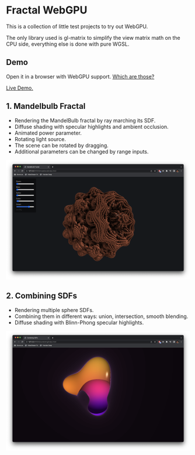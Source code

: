 # Fractal WebGPU

This is a collection of little test projects to try out WebGPU.

The only library used is gl-matrix to simplify the view matrix math on the CPU side, everything else is done with pure WGSL.

## Demo

Open it in a browser with WebGPU support. [Which are those?](https://caniuse.com/webgpu)

[Live Demo.](https://zordone.github.io/fractal-webgpu/)

## 1. Mandelbulb Fractal

- Rendering the MandelBulb fractal by ray marching its SDF.
- Diffuse shading with specular highlights and ambient occlusion.
- Animated power parameter.
- Rotating light source.
- The scene can be rotated by dragging.
- Additional parameters can be changed by range inputs.

![Screenshot](screenshots/mandelbulb.png)

## 2. Combining SDFs

- Rendering multiple sphere SDFs.
- Combining them in different ways: union, intersection, smooth blending.
- Diffuse shading with Blinn-Phong specular highlights.

![Screenshot](screenshots/combining.png)
